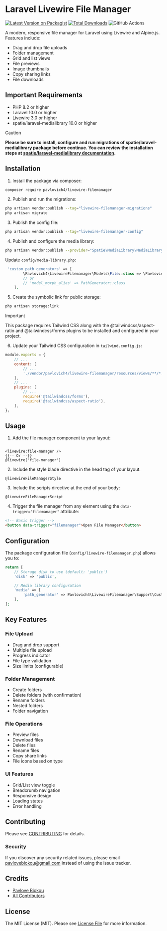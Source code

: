 # Laravel Livewire File Manager

[![Latest Version on Packagist](https://img.shields.io/packagist/v/pavlovich4/livewire-filemanager.svg?style=flat-square)](https://packagist.org/packages/pavlovich4/livewire-filemanager)
[![Total Downloads](https://img.shields.io/packagist/dt/pavlovich4/livewire-filemanager.svg?style=flat-square)](https://packagist.org/packages/pavlovich4/livewire-filemanager)
![GitHub Actions](https://github.com/pavlovich4/livewire-filemanager/actions/workflows/main.yml/badge.svg)

A modern, responsive file manager for Laravel using Livewire and Alpine.js. Features include:

- Drag and drop file uploads
- Folder management
- Grid and list views
- File previews
- Image thumbnails
- Copy sharing links
- File downloads

## Important Requirements

- PHP 8.2 or higher
- Laravel 10.0 or higher
- Livewire 3.0 or higher
- spatie/laravel-medialibrary 10.0 or higher

> [!CAUTION]
> **Please be sure to install, configure and run migrations of spatie/laravel-medialibrary package before continue. You can review the installation steps at [spatie/laravel-medialibrary documentation](https://spatie.be/docs/laravel-medialibrary/v11/installation-setup).**


## Installation

1. Install the package via composer:

```bash
composer require pavlovich4/livewire-filemanager
```

2. Publish and run the migrations:

```bash
php artisan vendor:publish --tag="livewire-filemanager-migrations"
php artisan migrate
```

3. Publish the config file:

```bash
php artisan vendor:publish --tag="livewire-filemanager-config"
```

4. Publish and configure the media library:

```bash
php artisan vendor:publish --provider="Spatie\MediaLibrary\MediaLibraryServiceProvider" --tag="medialibrary-config"
```

Update `config/media-library.php`:

```php
 'custom_path_generators' => [
        \Pavlovich4\LivewireFilemanager\Models\File::class => \Pavlovich4\LivewireFilemanager\Support\CustomPathGenerator::class,
        // or
        // 'model_morph_alias' => PathGenerator::class
    ],
```

5. Create the symbolic link for public storage:

```bash
php artisan storage:link
```

> [!IMPORTANT]
> This package requires Tailwind CSS along with the @tailwindcss/aspect-ratio and @tailwindcss/forms plugins to be installed and configured in your project.

6. Update your Tailwind CSS configuration in `tailwind.config.js`:


```js
module.exports = {
    // ...
    content: [
        // ...
        './vendor/pavlovich4/livewire-filemanager/resources/views/**/*.blade.php',
    ],
    // ...
    plugins: [
        // ...
        require('@tailwindcss/forms'),
        require('@tailwindcss/aspect-ratio'),
    ],
};
```

## Usage

1. Add the file manager component to your layout:

```blade

<livewire:file-manager />
{{-- Or --}}
@livewire('file-manager')
```
2. Include the style blade directive in the head tag of your layout:

```blade
@livewireFileManagerStyle
```

3. Include the scripts directive at the end of your body:

```blade
@livewireFileManagerScript
```

4. Trigger the file manager from any element using the `data-trigger="filemanager"` attribute:

```html
<!-- Basic trigger -->
<button data-trigger="filemanager">Open File Manager</button>
```

## Configuration

The package configuration file (`config/livewire-filemanager.php`) allows you to:

```php
return [
    // Storage disk to use (default: 'public')
    'disk' => 'public',

    // Media library configuration
    'media' => [
        'path_generator' => Pavlovich4\LivewireFilemanager\Support\CustomPathGenerator::class,
    ],
];
```

## Key Features

### File Upload

- Drag and drop support
- Multiple file upload
- Progress indicator
- File type validation
- Size limits (configurable)

### Folder Management

- Create folders
- Delete folders (with confirmation)
- Rename folders
- Nested folders
- Folder navigation

### File Operations

- Preview files
- Download files
- Delete files
- Rename files
- Copy share links
- File icons based on type

### UI Features

- Grid/List view toggle
- Breadcrumb navigation
- Responsive design
- Loading states
- Error handling


## Contributing

Please see [CONTRIBUTING](CONTRIBUTING.md) for details.

### Security

If you discover any security related issues, please email pavlovebiokou@gmail.com instead of using the issue tracker.

## Credits

- [Pavlove Biokou](https://github.com/pavlovich4)
- [All Contributors](../../contributors)

## License

The MIT License (MIT). Please see [License File](LICENSE.md) for more information.
